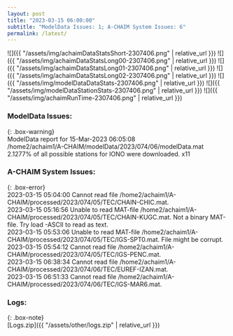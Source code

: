 ```yaml
---
layout: post
title: "2023-03-15 06:00:00"
subtitle: "ModelData Issues: 1; A-CHAIM System Issues: 6"
permalink: /latest/
---
```


![]({{ "/assets/img/achaimDataStatsShort-2307406.png" | relative_url }})
![]({{ "/assets/img/achaimDataStatsLong00-2307406.png" | relative_url }})
![]({{ "/assets/img/achaimDataStatsLong01-2307406.png" | relative_url }})
![]({{ "/assets/img/achaimDataStatsLong02-2307406.png" | relative_url }})
![]({{ "/assets/img/modelDataDataStats-2307406.png" | relative_url }})
![]({{ "/assets/img/modelDataStationStats-2307406.png" | relative_url }})
![]({{ "/assets/img/achaimRunTime-2307406.png" | relative_url }})

### ModelData Issues:  
  
{: .box-warning}  
 ModelData report for 15-Mar-2023 06:05:08   
 /home2/achaim1/A-CHAIM/modelData/2023/074/06/modelData.mat   
 2.1277% of all possible stations for IONO were downloaded. x11   
  
### A-CHAIM System Issues:  
  
{: .box-error}  
2023-03-15 05:04:00 Cannot read file /home2/achaim1/A-CHAIM/processed/2023/074/05/TEC/CHAIN-CHIC.mat.  
2023-03-15 05:16:56 Unable to read MAT-file /home2/achaim1/A-CHAIM/processed/2023/074/05/TEC/CHAIN-KUGC.mat. Not a binary MAT-file. Try load -ASCII to read as text.  
2023-03-15 05:53:06 Unable to read MAT-file /home2/achaim1/A-CHAIM/processed/2023/074/05/TEC/IGS-SPT0.mat. File might be corrupt.  
2023-03-15 05:54:12 Cannot read file /home2/achaim1/A-CHAIM/processed/2023/074/05/TEC/IGS-PENC.mat.  
2023-03-15 06:38:34 Cannot read file /home2/achaim1/A-CHAIM/processed/2023/074/06/TEC/EUREF-IZAN.mat.  
2023-03-15 06:51:33 Cannot read file /home2/achaim1/A-CHAIM/processed/2023/074/06/TEC/IGS-MAR6.mat.  

### Logs:  
  
{: .box-note}  
[Logs.zip]({{ "/assets/other/logs.zip" | relative_url }})  
